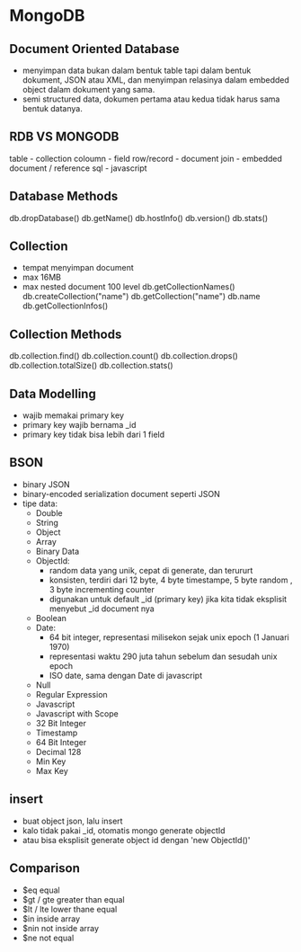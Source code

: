 # MongoDB

## Document Oriented Database
- menyimpan data bukan dalam bentuk table tapi dalam bentuk dokument, JSON atau XML, dan menyimpan relasinya dalam embedded object dalam dokument yang sama.
- semi structured data, dokumen pertama atau kedua tidak harus sama bentuk datanya.

## RDB VS MONGODB

table - collection
coloumn - field
row/record - document
join - embedded document / reference
sql - javascript

## Database Methods
db.dropDatabase()
db.getName()
db.hostInfo()
db.version()
db.stats()

## Collection
- tempat menyimpan document
- max 16MB
- max nested document 100 level
db.getCollectionNames()
db.createCollection("name")
db.getCollection("name")
db.name 
db.getCollectionInfos()

## Collection Methods
db.collection.find()
db.collection.count()
db.collection.drops()
db.collection.totalSize()
db.collection.stats()

## Data Modelling
- wajib memakai primary key
- primary key wajib bernama _id
- primary key tidak bisa lebih dari 1 field

## BSON
- binary JSON
- binary-encoded serialization document seperti JSON
- tipe data: 
  - Double
  - String
  - Object
  - Array
  - Binary Data
  - ObjectId: 
      - random data yang unik, cepat di generate, dan terururt
      - konsisten, terdiri dari 12 byte, 4 byte timestampe, 5 byte random , 3 byte incrementing counter
      - digunakan untuk default _id (primary key) jika kita  tidak eksplisit menyebut _id document nya
  - Boolean
  - Date: 
      - 64 bit integer, representasi milisekon sejak unix epoch (1 Januari 1970)
      - representasi waktu 290 juta tahun sebelum dan sesudah unix epoch
      - ISO date, sama dengan Date di javascript
  - Null
  - Regular Expression
  - Javascript
  - Javascript with Scope
  - 32 Bit Integer
  - Timestamp
  - 64 Bit Integer
  - Decimal 128
  - Min Key
  - Max Key


## insert
- buat object json, lalu insert
- kalo tidak pakai _id, otomatis mongo generate objectId
- atau bisa eksplisit generate object id dengan 'new ObjectId()'


## Comparison
- $eq equal
- $gt / gte greater than equal
- $lt / lte lower thane equal
- $in inside array
- $nin not inside array
- $ne not equal